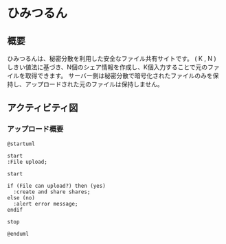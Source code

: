 # ひみつるん

## 概要

ひみつるんは、秘密分散を利用した安全なファイル共有サイトです。
( K , N ) しきい値法に基づき、N個のシェア情報を作成し、K個入力することで元のファイルを取得できます。
サーバー側は秘密分散で暗号化されたファイルのみを保持し、アップロードされた元のファイルは保持しません。

## アクティビティ図

### アップロード概要

```plantuml
@startuml

start
:File upload;

start

if (File can upload?) then (yes)
  :create and share shares;
else (no)
  :alert error message;
endif

stop

@enduml
```
